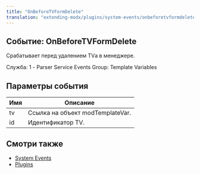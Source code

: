 ```yaml
---
title: "OnBeforeTVFormDelete"
translation: "extending-modx/plugins/system-events/onbeforetvformdelete"
---
```


## Событие: OnBeforeTVFormDelete

Срабатывает перед удалением TVа в менеджере.

Служба: 1 - Parser Service Events
Group: Template Variables

## Параметры события

| Имя | Описание                         |
| --- | -------------------------------- |
| tv  | Ссылка на объект modTemplateVar. |
| id  | Идентификатор TV.                |

## Смотри также

- [System Events](extending-modx/plugins/system-events "System Events")
- [Plugins](extending-modx/plugins "Plugins")
